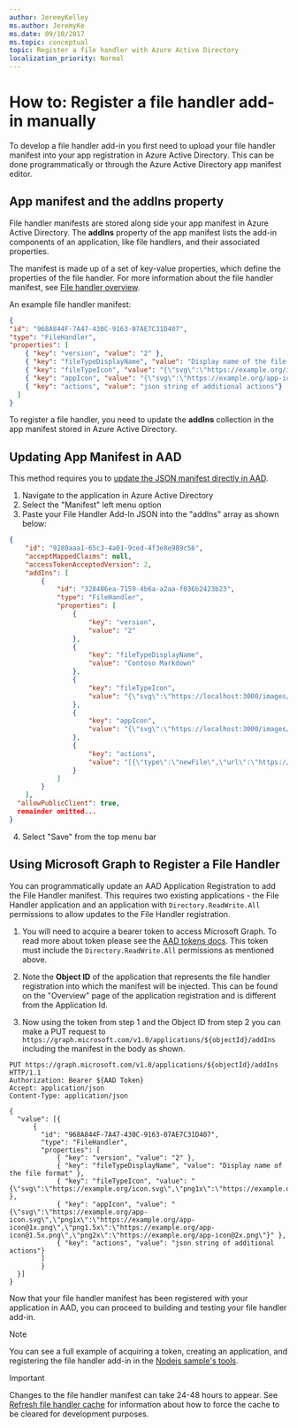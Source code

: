 ```yaml
---
author: JeremyKelley
ms.author: JeremyKe
ms.date: 09/10/2017
ms.topic: conceptual
topic: Register a file handler with Azure Active Directory
localization_priority: Normal
---
```

# How to: Register a file handler add-in manually

To develop a file handler add-in you first need to upload your file handler manifest into your app registration in Azure Active Directory. This can be done programmatically or through the Azure Active Directory app manifest editor.

## App manifest and the addIns property

File handler manifests are stored along side your app manifest in Azure Active Directory.
The **addIns** property of the app manifest lists the add-in components of an application, like file handlers, and their associated properties.

The manifest is made up of a set of key-value properties, which define the properties of the file handler. For more information about the file handler manifest, see [File handler overview](index.md).

An example file handler manifest:

<!-- { "blockType": "example", "name": "file-handler-manifest", "@type": "oneDriveAddins.fileHandlerManifest" } -->

```json
{
"id": "968A844F-7A47-430C-9163-07AE7C31D407",
"type": "FileHandler",
"properties": [
    { "key": "version", "value": "2" },
    { "key": "fileTypeDisplayName", "value": "Display name of the file format" },
    { "key": "fileTypeIcon", "value": "{\"svg\":\"https://example.org/icon.svg\",\"png1x\":\"https://example.org/icon@1x.png\",\"png1.5x\":\"https://example.org/icon@1.5x.png\",\"png2x\":\"https://example.org/icon@2x.png\"}" },
    { "key": "appIcon", "value": "{\"svg\":\"https://example.org/app-icon.svg\",\"png1x\":\"https://example.org/app-icon@1x.png\",\"png1.5x\":\"https://example.org/app-icon@1.5x.png\",\"png2x\":\"https://example.org/app-icon@2x.png\"}" },
    { "key": "actions", "value": "json string of additional actions"}
  ]
}
```

To register a file handler, you need to update the **addIns** collection in the app manifest stored in Azure Active Directory.

## Updating App Manifest in AAD

This method requires you to [update the JSON manifest directly in AAD](https://docs.microsoft.com/en-us/azure/active-directory/develop/reference-app-manifest).

1. Navigate to the application in Azure Active Directory
2. Select the "Manifest" left menu option
3. Paste your File Handler Add-In JSON into the "addIns" array as shown below:

```JSON
{
	"id": "9280aaa1-65c3-4a01-9ced-4f3e8e989c56",
	"acceptMappedClaims": null,
	"accessTokenAcceptedVersion": 2,
	"addIns": [
		{
			"id": "328486ea-7159-4b6a-a2aa-f036b2423b23",
			"type": "FileHandler",
			"properties": [
				{
					"key": "version",
					"value": "2"
				},
				{
					"key": "fileTypeDisplayName",
					"value": "Contoso Markdown"
				},
				{
					"key": "fileTypeIcon",
					"value": "{\"svg\":\"https://localhost:3000/images/icons/icon.svg\",\"png1x\":\"https://localhost:3000/images/icons/icon@1x.png\",\"png1.5x\":\"https://localhost:3000/images/icons/icon@1.5x.png\",\"png2x\":\"https://localhost:3000/images/icons/icon@2x.png\"}"
				},
				{
					"key": "appIcon",
					"value": "{\"svg\":\"https://localhost:3000/images/icons/app-icon.svg\",\"png1x\":\"https://localhost:3000/images/icons/app-icon@1x.png\",\"png1.5x\":\"https://localhost:3000/images/icons/app-icon@1.5x.png\",\"png2x\":\"https://localhost:3000/images/icons/app-icon@2x.png\"}"
				},
				{
					"key": "actions",
					"value": "[{\"type\":\"newFile\",\"url\":\"https://localhost:3000/markdown/create\",\"availableOn\":{\"file\":{\"extensions\":[\".md\"]},\"web\":{}}},{\"type\":\"open\",\"url\":\"https://localhost:3000/markdown/edit\",\"availableOn\":{\"file\":{\"extensions\":[\".md\"]},\"web\":{}}},{\"type\":\"preview\",\"url\":\"https://localhost:3000/markdown/preview\",\"availableOn\":{\"file\":{\"extensions\":[\".md\"]},\"web\":{}}}]"
				}
			]
		}
	],
  "allowPublicClient": true,
  remainder omitted...
}
```

4. Select "Save" from the top menu bar

## Using Microsoft Graph to Register a File Handler

You can programmatically update an AAD Application Registration to add the File Handler manifest. This requires two existing applications - the File Handler application and an application with `Directory.ReadWrite.All` permissions to allow updates to the File Handler registration.

1. You will need to acquire a bearer token to access Microsoft Graph. To read more about token please see the [AAD tokens docs](https://docs.microsoft.com/en-us/azure/databricks/dev-tools/api/latest/aad/). This token must include the `Directory.ReadWrite.All` permissions as mentioned above.

2. Note the __Object ID__ of the application that represents the file handler registration into which the manifest will be injected. This can be found on the "Overview" page of the application registration and is different from the Application Id.

3. Now using the token from step 1 and the Object ID from step 2 you can make a PUT request to `https://graph.microsoft.com/v1.0/applications/${objectId}/addIns` including the manifest in the body as shown.

```
PUT https://graph.microsoft.com/v1.0/applications/${objectId}/addIns HTTP/1.1
Authorization: Bearer ${AAD Token}
Accept: application/json
Content-Type: application/json

{
  "value": [{
      {
        "id": "968A844F-7A47-430C-9163-07AE7C31D407",
        "type": "FileHandler",
        "properties": [
            { "key": "version", "value": "2" },
            { "key": "fileTypeDisplayName", "value": "Display name of the file format" },
            { "key": "fileTypeIcon", "value": "{\"svg\":\"https://example.org/icon.svg\",\"png1x\":\"https://example.org/icon@1x.png\",\"png1.5x\":\"https://example.org/icon@1.5x.png\",\"png2x\":\"https://example.org/icon@2x.png\"}" },
            { "key": "appIcon", "value": "{\"svg\":\"https://example.org/app-icon.svg\",\"png1x\":\"https://example.org/app-icon@1x.png\",\"png1.5x\":\"https://example.org/app-icon@1.5x.png\",\"png2x\":\"https://example.org/app-icon@2x.png\"}" },
            { "key": "actions", "value": "json string of additional actions"}
        ]
        }
  }]
}
```

Now that your file handler manifest has been registered with your application in AAD, you can proceed to building and testing your file handler add-in.

> [!NOTE]
> You can see a full example of acquiring a token, creating an application, and registering the file handler add-in in the [Nodejs sample's tools](https://github.com/pnp/contoso/blob/main/filehandler/tools/local-setup/index.ts).

> [!IMPORTANT]
> Changes to the file handler manifest can take 24-48 hours to appear. See [Refresh file handler cache](reset-cache.md) for information about how to force the cache to be cleared for development purposes.

<!-- {
  "type": "#page.annotation",
  "description": "Create a copy of an existing item.",
  "keywords": "copy existing item",
  "section": "documentation",
  "tocPath": "File handlers/Registering"
} -->
